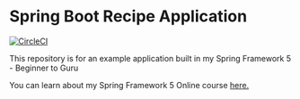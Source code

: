 # Spring Boot Recipe Application

[![CircleCI](https://circleci.com/gh/VadimDyachenko/spring5-recipe-app/tree/master.svg?style=svg)](https://circleci.com/gh/VadimDyachenko/spring5-recipe-app/tree/master)

This repository is for an example application built in my Spring Framework 5 - Beginner to Guru

You can learn about my Spring Framework 5 Online course [here.](https://go.springframework.guru/spring-framework-5-online-course)